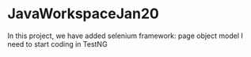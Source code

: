 # JavaWorkspaceJan20
In this project, we have added selenium framework: page object model
I need to start coding in TestNG